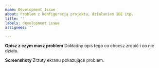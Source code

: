 ```yaml
---
name: Development Issue
about: Problem z konfiguracją projektu, działaniem IDE itp.
title: ''
labels: development issue
assignees: ''

---
```


**Opisz z czym masz problem**
Dokładny opis tego co chcesz zrobić i co nie działa.

**Screenshoty**
Zrzuty ekranu pokazujące problem.
